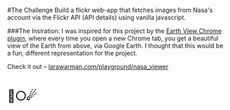 #The Challenge
Build a flickr web-app that fetches images from Nasa's account via the Flickr API (API details) using vanilla javascript.

###The Insiration:
I was inspired for this project by the [Earth View Chrome plugin](https://chrome.google.com/webstore/detail/earth-view-from-google-ea/bhloflhklmhfpedakmangadcdofhnnoh?hl=en), where every time you open a new Chrome tab, you get a beautiful view of the Earth from above, via Google Earth. I thought that this would be a fun, different representation for the project.

Check it out – [larawarman.com/playground/nasa_viewer](http://larawarman.com/playground/nasa_viewer)

# 🚀🌕☄
